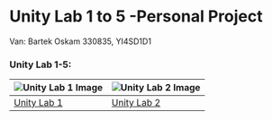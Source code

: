 # Unity Lab 1 to 5 -Personal Project

Van: Bartek Oskam
330835, YI4SD1D1

### Unity Lab 1-5:
|![Unity Lab 1 Image](https://connect-prd-cdn.unity.com/20190522/learn/images/60494529-4835-4a56-8c7c-ed4cddc48550_Screen_Shot_2019_05_22_at_2.25.40_PM.png)|![Unity Lab 2 Image](https://connect-prd-cdn.unity.com/20190606/learn/images/3911de90-959f-42aa-b999-8604db788c65_lab_2.png)|
| :--- | :--- |
| [Unity Lab 1](https://learn.unity.com/tutorial/lab-1-personal-project-plan/?courseId=5cf96c41edbc2a2ca6e8810f&projectId=5caccdfbedbc2a3cef0efe63&tab=materials&uv=2018.4#) | [Unity Lab 2](https://learn.unity.com/tutorial/lab-2-new-project-with-primitives?courseId=5cf96c41edbc2a2ca6e8810f&projectId=5cdcc312edbc2a24a41671e6#) |